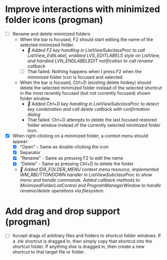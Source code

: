 # Improve interactions with minimized folder icons (progman)
- [ ] Rename and delete minimized folders
    - When the bar is focused, F2 should start editing the name of the selected minimized folder.
        - *🤖 Added F2 key handling in ListViewSubclassProc to call ListView_EditLabel, enabled LVS_EDITLABELS style on ListView, and handled LVN_ENDLABELEDIT notification to call rename callback*
        - [ ] That failed. Nothing happens when I press F2 when the minimized folder icon is focused and selected.
    - When the bar is focused, Ctrl+D (existing delete hotkey) should delete the selected minimized folder instead of the selected shortcut in the most recently focused (but not currently focused) shown folder window.
        - *🤖 Added Ctrl+D key handling in ListViewSubclassProc to detect key combination and call delete callback with confirmation dialog*
        - That failed. Ctrl+D attempts to delete the last focused restored folder window instead of the currently selected minimized folder icon.
- [x] When right-clicking on a minimized folder, a context menu should appear:
    - [x] "Open" - Same as double-clicking the icon
    - [x] Separator
    - [x] "Rename" - Same as pressing F2 to edit the name
    - [x] "Delete" - Same as pressing Ctrl+D to delete the folder
    - *🤖 Added IDR_FOLDER_MENU context menu resource, implemented WM_RBUTTONDOWN handler in ListViewSubclassProc to show menu and handle commands. Added callback methods to MinimizedFolderListControl and ProgramManagerWindow to handle rename/delete operations via filesystem.*

# Add drag and drop support (progman)
- [ ] Accept drags of arbitrary files and folders to shortcut folder windows. If a .lnk shortcut is dragged in, then simply copy that shortcut into the shortcut folder. If anything else is dragged in, then create a new shortcut to that target file or folder.
